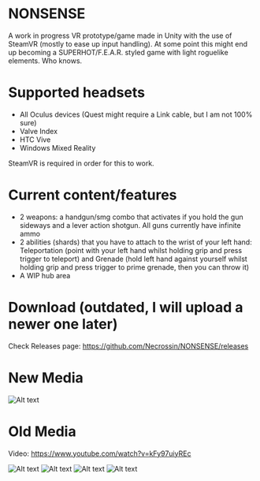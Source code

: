 # NONSENSE
 
A work in progress VR prototype/game made in Unity with the use of SteamVR (mostly to ease up input handling).
At some point this might end up becoming a SUPERHOT/F.E.A.R. styled game with light roguelike elements. Who knows.

# Supported headsets

- All Oculus devices (Quest might require a Link cable, but I am not 100% sure)
- Valve Index
- HTC Vive
- Windows Mixed Reality

SteamVR is required in order for this to work.

# Current content/features

- 2 weapons: a handgun/smg combo that activates if you hold the gun sideways and a lever action shotgun. All guns currently have infinite ammo
- 2 abilities (shards) that you have to attach to the wrist of your left hand: Teleportation (point with your left hand whilst holding grip and press trigger to teleport) and Grenade (hold left hand against yourself whilst holding grip and press trigger to prime grenade, then you can throw it)
- A WIP hub area

# Download (outdated, I will upload a newer one later)

Check Releases page: https://github.com/Necrossin/NONSENSE/releases

# New Media

![Alt text](https://i.imgur.com/W6K0F5c.png?raw=true "New Hub")

# Old Media

Video: https://www.youtube.com/watch?v=kFy97uiyREc

![Alt text](https://i.imgur.com/Exu0Zgp.jpg?raw=true "Screenshot #1")
![Alt text](https://i.imgur.com/FvKD73R.jpg?raw=true "Screenshot #2")
![Alt text](https://i.imgur.com/AkbNf14.jpg?raw=true "Screenshot #3")
![Alt text](https://i.imgur.com/To4uD5W.jpg?raw=true "Screenshot #4")
